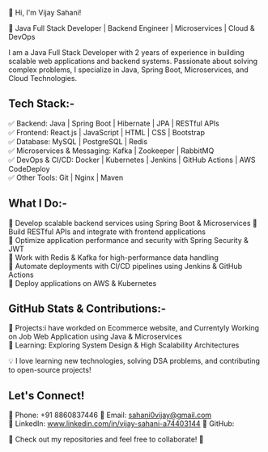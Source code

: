 

👋 Hi, I'm Vijay Sahani!  

🚀 Java Full Stack Developer | Backend Engineer | Microservices | Cloud & DevOps  

I am a Java Full Stack Developer with 2 years of experience in building scalable web applications and backend systems.
Passionate about solving complex problems, I specialize in Java, Spring Boot, Microservices, and Cloud Technologies.  

## Tech Stack:-

✅ Backend: Java | Spring Boot | Hibernate | JPA | RESTful APIs  
✅ Frontend: React.js | JavaScript | HTML | CSS | Bootstrap  
✅ Database: MySQL | PostgreSQL | Redis  
✅ Microservices & Messaging: Kafka | Zookeeper | RabbitMQ  
✅ DevOps & CI/CD: Docker | Kubernetes | Jenkins | GitHub Actions | AWS CodeDeploy  
✅ Other Tools: Git | Nginx | Maven  


 ## What I Do:-
 
🔹 Develop scalable backend services using Spring Boot & Microservices
🔹 Build RESTful APIs and integrate with frontend applications  
🔹 Optimize application performance and security with Spring Security & JWT  
🔹 Work with Redis & Kafka for high-performance data handling  
🔹 Automate deployments with CI/CD pipelines using Jenkins & GitHub Actions  
🔹 Deploy applications on AWS & Kubernetes

 ## GitHub Stats & Contributions:-
 
📌 Projects:i have workded on Ecommerce website, and Currentyly Working on Job Web Application using Java & Microservices   
📌 Learning: Exploring System Design & High Scalability Architectures  

💡 I love learning new technologies, solving DSA problems, and contributing to open-source projects!  

## Let's Connect!  
📱 Phone: +91 8860837446
📩 Email: sahani0vijay@gmail.com  
🔗 LinkedIn: www.linkedin.com/in/vijay-sahani-a74403144
🔗 GitHub:   

🚀 Check out my repositories and feel free to collaborate! 🚀
